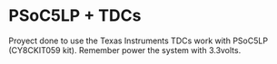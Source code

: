 # PSoC5LP + TDCs
Proyect done to use the Texas Instruments TDCs work with PSoC5LP (CY8CKIT059 kit). Remember power the system with 3.3volts.
